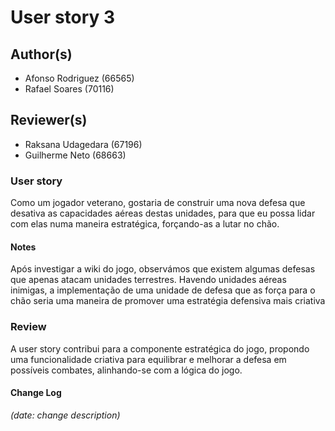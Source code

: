 # User story 3

## Author(s)

- Afonso Rodriguez (66565)
- Rafael Soares (70116)

## Reviewer(s)

- Raksana Udagedara (67196)
- Guilherme Neto (68663)

### User story

Como um jogador veterano, gostaria de construir uma nova defesa que desativa as capacidades aéreas destas unidades, para que eu possa lidar com elas numa maneira estratégica, forçando-as a lutar no chão.

#### Notes

Após investigar a wiki do jogo, observámos que existem algumas defesas que apenas atacam unidades terrestres. Havendo unidades aéreas inimigas, a implementação de uma unidade de defesa que as força para o chão seria uma maneira de promover uma estratégia defensiva mais criativa

### Review
A user story contribui para a componente estratégica do jogo, propondo uma funcionalidade criativa para equilibrar e melhorar a defesa em possíveis combates, alinhando-se com a lógica do jogo.



#### Change Log

*(date: change description)*
